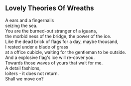 Lovely Theories Of Wreaths
--------------------------
A ears and a fingernails  
seizing the sea.  
You are the burned-out stranger of a iguana,  
the morbid ness of the bridge, the power of the ice.  
Like the dead brick of flags for a day, maybe thousand,  
I rested under a blade of grass  
at a office cubicle, waiting for the gentleman to be outside.  
And a explosive flag's ice will re-cover you.  
Towards those waves of yours that wait for me.  
A detail fashions,  
loiters - it does not return.  
Shall we move on?  
